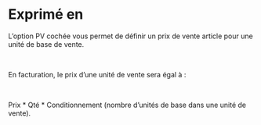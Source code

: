 # Exprimé en


L’option PV cochée vous permet de définir un prix de vente article pour 
 une unité de base de vente.


 


En facturation, le prix d’une unité de vente sera égal à :


 


Prix \* Qté 
 \* Conditionnement (nombre d’unités 
 de base dans une unité de vente).


 




